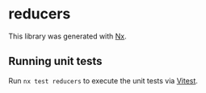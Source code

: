 # reducers

This library was generated with [Nx](https://nx.dev).

## Running unit tests

Run `nx test reducers` to execute the unit tests via [Vitest](https://vitest.dev/).
